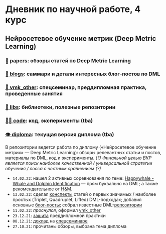 # Дневник по научной работе, 4 курс
## Нейросетевое обучение метрик (Deep Metric Learning)

### [📄 papers](papers.md): обзоры статей по Deep Metric Learning

### [🎡 blogs](blogs.md): саммари и детали интересных блог-постов по DML

### [🗿 vmk_other](vmk_other): спецсеминар, преддипломная практика, проведенные занятия

### [💾 libs](libs.md): библиотеки, полезные репозитории

### [🧑‍💻 code](code): код, эксперименты (tba)

### [👁 diploma](diploma.pdf): текущая версия диплома (tba)

В репозитории ведется работа по диплому («Нейросетевое обучение метрик» — Deep Metric Learning): обзоры релевантных статьи и постов, материалы по DML, код и эксперименты. *(?) Финальной целью ВКР является поиск наиболее качественной / универсальной стратегии обучения / лосса с честным сравнением (?)*

* `14.02.22`: нашел 2 активных соревнования по теме: [Happywhale - Whale and Dolphin Identification](https://www.kaggle.com/c/happy-whale-and-dolphin/) — прям буквально на DML; а также рекомендательное от [H&M](https://www.kaggle.com/c/h-and-m-personalized-fashion-recommendations/).
* `13.02.22`: сделал [конспекты](papers.md) статей о первых значимых / наиболее простых (Triplet, Quadruplet, Lifted) DML-подходах; добавил основные [блог-посты](blogs.md); собрал известные DML-[репозитории](libs.md)
* `11.02.22`: *проснулся*, оформил [vmk_other](vmk_other)
* `23.12.21`: [защита](vmk_other) преддипломной практики
* `08.12.21`: [доклад](vmk_other) на [спецсеминаре](https://github.com/Dyakonov/MSU/tree/master/SEMINARS)
* `27.10.21`: прочитаны обзоры, выбрана тема диплома

